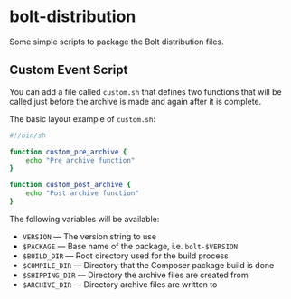bolt-distribution
=================

Some simple scripts to package the Bolt distribution files. 

Custom Event Script
-------------------

You can add a file called `custom.sh` that defines two functions that will be
called just before the archive is made and again after it is complete.

The basic layout example of `custom.sh`: 

```bash
#!/bin/sh

function custom_pre_archive {
    echo "Pre archive function"
}

function custom_post_archive {
    echo "Post archive function"
}
```

The following variables will be available:
  * `VERSION`       — The version string to use
  * `$PACKAGE`      — Base name of the package, i.e. `bolt-$VERSION`
  * `$BUILD_DIR`    — Root directory used for the build process
  * `$COMPILE_DIR`  — Directory that the Composer package build is done
  * `$SHIPPING_DIR` — Directory the archive files are created from
  * `$ARCHIVE_DIR`  — Directory archive files are written to
